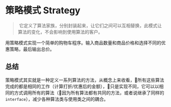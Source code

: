 # 策略模式 Strategy

>  它定义了算法家族，分别封装起来，让它们之间可以互相替换，此模式让算法的变化，不会影响到使用算法的客户。

用策略模式实现一个简单的购物车程序。输入商品数量和商品价格和选择不同的优惠策略，最后输出总价。

## 总结
策略模式其实就是一种定义一系列算法的方法，从概念上来收看，所有这些算法完成的都是相同的工作（计算打折/优惠后的金额），只是实现不同，它可以以相同的方式调用所有的算法（因为所有算法都有共同的方法，或者说继承了同样的 `interface`），减少各种算法类与使用类之间的耦合。
